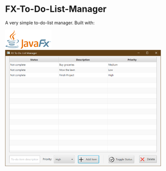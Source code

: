 # FX-To-Do-List-Manager
A very simple to-do-list manager. Built with:

<img src="images/JavaFX_Logo.png" width="150" title="hover text">

<div align="center">
  <a href="https://github.com/othneildrew/Best-README-Template">
    <img src="images/Screenshot.png" alt="Screenshot.png">
  </a>
</div>

[JavaFX-img]: <img src="https://upload.wikimedia.org/wikipedia/en/c/cc/JavaFX_Logo.png">
[JavaFX-url]: https://openjfx.io/
